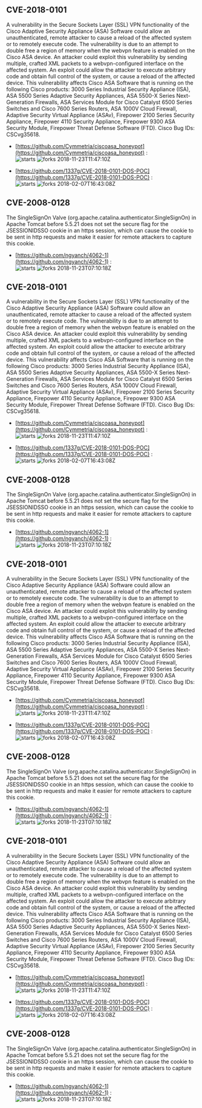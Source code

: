 ## CVE-2018-0101
 A vulnerability in the Secure Sockets Layer (SSL) VPN functionality of the Cisco Adaptive Security Appliance (ASA) Software could allow an unauthenticated, remote attacker to cause a reload of the affected system or to remotely execute code. The vulnerability is due to an attempt to double free a region of memory when the webvpn feature is enabled on the Cisco ASA device. An attacker could exploit this vulnerability by sending multiple, crafted XML packets to a webvpn-configured interface on the affected system. An exploit could allow the attacker to execute arbitrary code and obtain full control of the system, or cause a reload of the affected device. This vulnerability affects Cisco ASA Software that is running on the following Cisco products: 3000 Series Industrial Security Appliance (ISA), ASA 5500 Series Adaptive Security Appliances, ASA 5500-X Series Next-Generation Firewalls, ASA Services Module for Cisco Catalyst 6500 Series Switches and Cisco 7600 Series Routers, ASA 1000V Cloud Firewall, Adaptive Security Virtual Appliance (ASAv), Firepower 2100 Series Security Appliance, Firepower 4110 Security Appliance, Firepower 9300 ASA Security Module, Firepower Threat Defense Software (FTD). Cisco Bug IDs: CSCvg35618.

- [https://github.com/Cymmetria/ciscoasa_honeypot](https://github.com/Cymmetria/ciscoasa_honeypot) :  
![starts](https://img.shields.io/github/stars/Cymmetria/ciscoasa_honeypot.svg) 
![forks](https://img.shields.io/github/forks/Cymmetria/ciscoasa_honeypot.svg) 
2018-11-23T11:47:10Z

- [https://github.com/1337g/CVE-2018-0101-DOS-POC](https://github.com/1337g/CVE-2018-0101-DOS-POC) :  
![starts](https://img.shields.io/github/stars/1337g/CVE-2018-0101-DOS-POC.svg) 
![forks](https://img.shields.io/github/forks/1337g/CVE-2018-0101-DOS-POC.svg) 
2018-02-07T16:43:08Z

## CVE-2008-0128
 The SingleSignOn Valve (org.apache.catalina.authenticator.SingleSignOn) in Apache Tomcat before 5.5.21 does not set the secure flag for the JSESSIONIDSSO cookie in an https session, which can cause the cookie to be sent in http requests and make it easier for remote attackers to capture this cookie.

- [https://github.com/ngyanch/4062-1](https://github.com/ngyanch/4062-1) :  
![starts](https://img.shields.io/github/stars/ngyanch/4062-1.svg) 
![forks](https://img.shields.io/github/forks/ngyanch/4062-1.svg) 
2018-11-23T07:10:18Z

## CVE-2018-0101
 A vulnerability in the Secure Sockets Layer (SSL) VPN functionality of the Cisco Adaptive Security Appliance (ASA) Software could allow an unauthenticated, remote attacker to cause a reload of the affected system or to remotely execute code. The vulnerability is due to an attempt to double free a region of memory when the webvpn feature is enabled on the Cisco ASA device. An attacker could exploit this vulnerability by sending multiple, crafted XML packets to a webvpn-configured interface on the affected system. An exploit could allow the attacker to execute arbitrary code and obtain full control of the system, or cause a reload of the affected device. This vulnerability affects Cisco ASA Software that is running on the following Cisco products: 3000 Series Industrial Security Appliance (ISA), ASA 5500 Series Adaptive Security Appliances, ASA 5500-X Series Next-Generation Firewalls, ASA Services Module for Cisco Catalyst 6500 Series Switches and Cisco 7600 Series Routers, ASA 1000V Cloud Firewall, Adaptive Security Virtual Appliance (ASAv), Firepower 2100 Series Security Appliance, Firepower 4110 Security Appliance, Firepower 9300 ASA Security Module, Firepower Threat Defense Software (FTD). Cisco Bug IDs: CSCvg35618.

- [https://github.com/Cymmetria/ciscoasa_honeypot](https://github.com/Cymmetria/ciscoasa_honeypot) :  
![starts](https://img.shields.io/github/stars/Cymmetria/ciscoasa_honeypot.svg) 
![forks](https://img.shields.io/github/forks/Cymmetria/ciscoasa_honeypot.svg) 
2018-11-23T11:47:10Z

- [https://github.com/1337g/CVE-2018-0101-DOS-POC](https://github.com/1337g/CVE-2018-0101-DOS-POC) :  
![starts](https://img.shields.io/github/stars/1337g/CVE-2018-0101-DOS-POC.svg) 
![forks](https://img.shields.io/github/forks/1337g/CVE-2018-0101-DOS-POC.svg) 
2018-02-07T16:43:08Z

## CVE-2008-0128
 The SingleSignOn Valve (org.apache.catalina.authenticator.SingleSignOn) in Apache Tomcat before 5.5.21 does not set the secure flag for the JSESSIONIDSSO cookie in an https session, which can cause the cookie to be sent in http requests and make it easier for remote attackers to capture this cookie.

- [https://github.com/ngyanch/4062-1](https://github.com/ngyanch/4062-1) :  
![starts](https://img.shields.io/github/stars/ngyanch/4062-1.svg) 
![forks](https://img.shields.io/github/forks/ngyanch/4062-1.svg) 
2018-11-23T07:10:18Z

## CVE-2018-0101
 A vulnerability in the Secure Sockets Layer (SSL) VPN functionality of the Cisco Adaptive Security Appliance (ASA) Software could allow an unauthenticated, remote attacker to cause a reload of the affected system or to remotely execute code. The vulnerability is due to an attempt to double free a region of memory when the webvpn feature is enabled on the Cisco ASA device. An attacker could exploit this vulnerability by sending multiple, crafted XML packets to a webvpn-configured interface on the affected system. An exploit could allow the attacker to execute arbitrary code and obtain full control of the system, or cause a reload of the affected device. This vulnerability affects Cisco ASA Software that is running on the following Cisco products: 3000 Series Industrial Security Appliance (ISA), ASA 5500 Series Adaptive Security Appliances, ASA 5500-X Series Next-Generation Firewalls, ASA Services Module for Cisco Catalyst 6500 Series Switches and Cisco 7600 Series Routers, ASA 1000V Cloud Firewall, Adaptive Security Virtual Appliance (ASAv), Firepower 2100 Series Security Appliance, Firepower 4110 Security Appliance, Firepower 9300 ASA Security Module, Firepower Threat Defense Software (FTD). Cisco Bug IDs: CSCvg35618.

- [https://github.com/Cymmetria/ciscoasa_honeypot](https://github.com/Cymmetria/ciscoasa_honeypot) :  
![starts](https://img.shields.io/github/stars/Cymmetria/ciscoasa_honeypot.svg) 
![forks](https://img.shields.io/github/forks/Cymmetria/ciscoasa_honeypot.svg) 
2018-11-23T11:47:10Z

- [https://github.com/1337g/CVE-2018-0101-DOS-POC](https://github.com/1337g/CVE-2018-0101-DOS-POC) :  
![starts](https://img.shields.io/github/stars/1337g/CVE-2018-0101-DOS-POC.svg) 
![forks](https://img.shields.io/github/forks/1337g/CVE-2018-0101-DOS-POC.svg) 
2018-02-07T16:43:08Z

## CVE-2008-0128
 The SingleSignOn Valve (org.apache.catalina.authenticator.SingleSignOn) in Apache Tomcat before 5.5.21 does not set the secure flag for the JSESSIONIDSSO cookie in an https session, which can cause the cookie to be sent in http requests and make it easier for remote attackers to capture this cookie.

- [https://github.com/ngyanch/4062-1](https://github.com/ngyanch/4062-1) :  
![starts](https://img.shields.io/github/stars/ngyanch/4062-1.svg) 
![forks](https://img.shields.io/github/forks/ngyanch/4062-1.svg) 
2018-11-23T07:10:18Z

## CVE-2018-0101
 A vulnerability in the Secure Sockets Layer (SSL) VPN functionality of the Cisco Adaptive Security Appliance (ASA) Software could allow an unauthenticated, remote attacker to cause a reload of the affected system or to remotely execute code. The vulnerability is due to an attempt to double free a region of memory when the webvpn feature is enabled on the Cisco ASA device. An attacker could exploit this vulnerability by sending multiple, crafted XML packets to a webvpn-configured interface on the affected system. An exploit could allow the attacker to execute arbitrary code and obtain full control of the system, or cause a reload of the affected device. This vulnerability affects Cisco ASA Software that is running on the following Cisco products: 3000 Series Industrial Security Appliance (ISA), ASA 5500 Series Adaptive Security Appliances, ASA 5500-X Series Next-Generation Firewalls, ASA Services Module for Cisco Catalyst 6500 Series Switches and Cisco 7600 Series Routers, ASA 1000V Cloud Firewall, Adaptive Security Virtual Appliance (ASAv), Firepower 2100 Series Security Appliance, Firepower 4110 Security Appliance, Firepower 9300 ASA Security Module, Firepower Threat Defense Software (FTD). Cisco Bug IDs: CSCvg35618.

- [https://github.com/Cymmetria/ciscoasa_honeypot](https://github.com/Cymmetria/ciscoasa_honeypot) :  
![starts](https://img.shields.io/github/stars/Cymmetria/ciscoasa_honeypot.svg) 
![forks](https://img.shields.io/github/forks/Cymmetria/ciscoasa_honeypot.svg) 
2018-11-23T11:47:10Z

- [https://github.com/1337g/CVE-2018-0101-DOS-POC](https://github.com/1337g/CVE-2018-0101-DOS-POC) :  
![starts](https://img.shields.io/github/stars/1337g/CVE-2018-0101-DOS-POC.svg) 
![forks](https://img.shields.io/github/forks/1337g/CVE-2018-0101-DOS-POC.svg) 
2018-02-07T16:43:08Z

## CVE-2008-0128
 The SingleSignOn Valve (org.apache.catalina.authenticator.SingleSignOn) in Apache Tomcat before 5.5.21 does not set the secure flag for the JSESSIONIDSSO cookie in an https session, which can cause the cookie to be sent in http requests and make it easier for remote attackers to capture this cookie.

- [https://github.com/ngyanch/4062-1](https://github.com/ngyanch/4062-1) :  
![starts](https://img.shields.io/github/stars/ngyanch/4062-1.svg) 
![forks](https://img.shields.io/github/forks/ngyanch/4062-1.svg) 
2018-11-23T07:10:18Z

